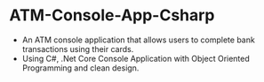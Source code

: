 # ATM-Console-App-Csharp

- An ATM console application that allows users to complete bank transactions using their cards.
- Using C#, .Net Core Console Application with Object Oriented Programming and clean design.
